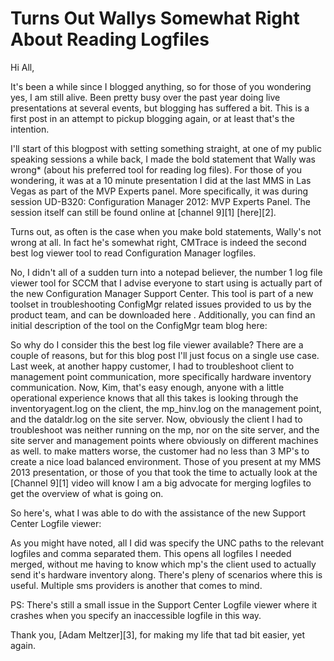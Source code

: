 # Turns Out Wallys Somewhat Right About Reading Logfiles

Hi All,

It's been a while since I blogged anything, so for those of you wondering yes, I am still alive. Been pretty busy over the past year doing live presentations at several events, but blogging has suffered a bit. This is a first post in an attempt to pickup blogging again, or at least that's the intention.

I'll start of this blogpost with setting something straight, at one of my public speaking sessions a while back, I made the bold statement that Wally was wrong* (about his preferred tool for reading log files). For those of you wondering, it was at a 10 minute presentation I did at the last MMS in Las Vegas as part of the MVP Experts panel. More specifically, it was during session UD-B320: Configuration Manager 2012: MVP Experts Panel. The session itself can still be found online at [channel 9][1] [here][2].

Turns out, as often is the case when you make bold statements, Wally's not wrong at all. In fact he's somewhat right, CMTrace is indeed the second best log viewer tool to read Configuration Manager logfiles.

No, I didn't all of a sudden turn into a notepad believer, the number 1 log file viewer tool for SCCM that I advise everyone to start using is actually part of the new Configuration Manager Support Center. This tool is part of a new toolset in troubleshooting ConfigMgr related issues provided to us by the product team, and can be downloaded here  . Additionally, you can find an initial description of the tool on the ConfigMgr team blog here: 

So why do I consider this the best log file viewer available? There are a couple of reasons, but for this blog post I'll just focus on a single use case. Last week, at another happy customer, I had to troubleshoot client to management point communication, more specifically hardware inventory communication. Now, Kim, that's easy enough, anyone with a little operational experience knows that all this takes is looking through the inventoryagent.log on the client, the mp_hinv.log on the management point, and the dataldr.log on the site server. Now, obviously the client I had to troubleshoot was neither running on the mp, nor on the site server, and the site server and management points where obviously on different machines as well. to make matters worse, the customer had no less than 3 MP's to create a nice load balanced environment. Those of you present at my MMS 2013 presentation, or those of you that took the time to actually look at the [Channel 9][1] video will know I am a big advocate for merging logfiles to get the overview of what is going on.

So here's, what I was able to do with the assistance of the new Support Center Logfile viewer:

As you might have noted, all I did was specify the UNC paths to the relevant logfiles and comma separated them. This opens all logfiles I needed merged, without me having to know which mp's the client used to actually send it's hardware inventory along. There's pleny of scenarios where this is useful. Multiple sms providers is another that comes to mind.

PS: There's still a small issue in the Support Center Logfile viewer where it crashes when you specify an inaccessible logfile in this way.

Thank you, [Adam Meltzer][3], for making my life that tad bit easier, yet again.